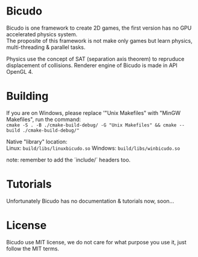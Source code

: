 # Bicudo

Bicudo is one framework to create 2D games, the first version has no GPU accelerated physics system.    
The proposite of this framework is not make only games but learn physics, multi-threading & parallel tasks.

Physics use the concept of SAT (separation axis theorem) to repruduce displacement of collisions.
Renderer engine of Bicudo is made in API OpenGL 4.

# Building

If you are on Windows, please replace '"Unix Makefiles" with "MinGW Makefiles", run the command:  
`cmake -S . -B ./cmake-build-debug/ -G "Unix Makefiles" && cmake --build ./cmake-build-debug/"`

Native "library" location:  
Linux: `build/libs/linuxbicudo.so`
Windows: `build/libs/winbicudo.so`

note: remember to add the ´include/´ headers too.

# Tutorials

Unfortunately Bicudo has no documentation & tutorials now, soon...

# License

Bicudo use MIT license, we do not care for what purpose you use it, just follow the MIT terms.

